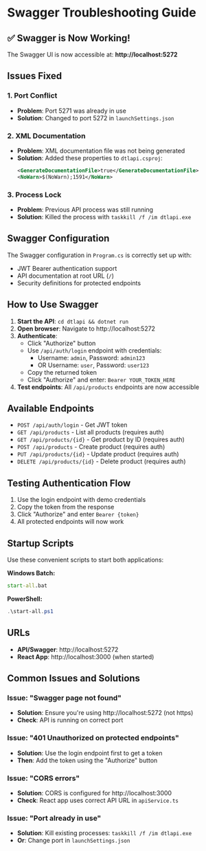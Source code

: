 # Swagger Troubleshooting Guide

## ✅ Swagger is Now Working!

The Swagger UI is now accessible at: **http://localhost:5272**

## Issues Fixed

### 1. **Port Conflict**
- **Problem**: Port 5271 was already in use
- **Solution**: Changed to port 5272 in `launchSettings.json`

### 2. **XML Documentation**
- **Problem**: XML documentation file was not being generated
- **Solution**: Added these properties to `dtlapi.csproj`:
  ```xml
  <GenerateDocumentationFile>true</GenerateDocumentationFile>
  <NoWarn>$(NoWarn);1591</NoWarn>
  ```

### 3. **Process Lock**
- **Problem**: Previous API process was still running
- **Solution**: Killed the process with `taskkill /f /im dtlapi.exe`

## Swagger Configuration

The Swagger configuration in `Program.cs` is correctly set up with:
- JWT Bearer authentication support
- API documentation at root URL (`/`)
- Security definitions for protected endpoints

## How to Use Swagger

1. **Start the API**: `cd dtlapi && dotnet run`
2. **Open browser**: Navigate to http://localhost:5272
3. **Authenticate**: 
   - Click "Authorize" button
   - Use `/api/auth/login` endpoint with credentials:
     - Username: `admin`, Password: `admin123`
     - OR Username: `user`, Password: `user123`
   - Copy the returned token
   - Click "Authorize" and enter: `Bearer YOUR_TOKEN_HERE`
4. **Test endpoints**: All `/api/products` endpoints are now accessible

## Available Endpoints

- `POST /api/auth/login` - Get JWT token
- `GET /api/products` - List all products (requires auth)
- `GET /api/products/{id}` - Get product by ID (requires auth)
- `POST /api/products` - Create product (requires auth)
- `PUT /api/products/{id}` - Update product (requires auth)
- `DELETE /api/products/{id}` - Delete product (requires auth)

## Testing Authentication Flow

1. Use the login endpoint with demo credentials
2. Copy the token from the response
3. Click "Authorize" and enter `Bearer {token}`
4. All protected endpoints will now work

## Startup Scripts

Use these convenient scripts to start both applications:

**Windows Batch:**
```cmd
start-all.bat
```

**PowerShell:**
```powershell
.\start-all.ps1
```

## URLs
- **API/Swagger**: http://localhost:5272
- **React App**: http://localhost:3000 (when started)

## Common Issues and Solutions

### Issue: "Swagger page not found"
- **Solution**: Ensure you're using http://localhost:5272 (not https)
- **Check**: API is running on correct port

### Issue: "401 Unauthorized on protected endpoints"
- **Solution**: Use the login endpoint first to get a token
- **Then**: Add the token using the "Authorize" button

### Issue: "CORS errors"
- **Solution**: CORS is configured for http://localhost:3000
- **Check**: React app uses correct API URL in `apiService.ts`

### Issue: "Port already in use"
- **Solution**: Kill existing processes: `taskkill /f /im dtlapi.exe`
- **Or**: Change port in `launchSettings.json`
